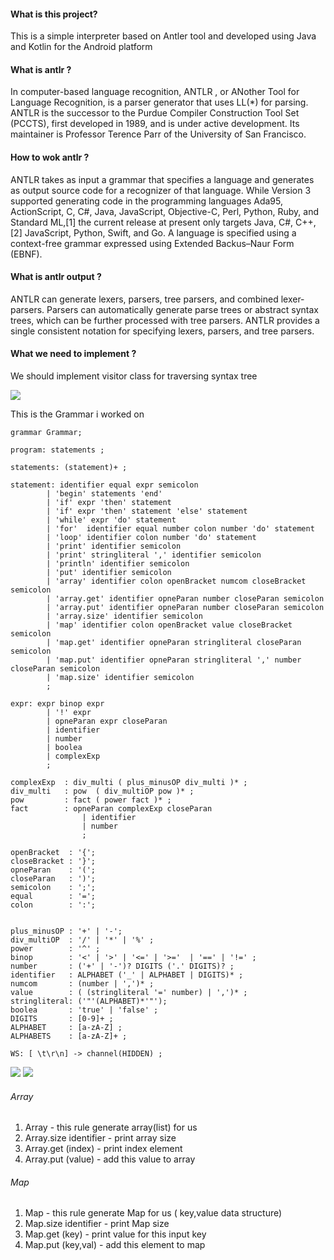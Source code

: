 #### What is this project?

This is a simple interpreter based on Antler tool and developed using Java and Kotlin for the Android platform

#### What is antlr ?

In computer-based language recognition, ANTLR , or ANother Tool for Language Recognition, is a parser
generator that uses LL(*) for parsing. ANTLR is the successor to the Purdue Compiler Construction Tool
Set (PCCTS), first developed in 1989, and is under active development. Its maintainer is Professor
Terence Parr of the University of San Francisco.

#### How to wok antlr ?

ANTLR takes as input a grammar that specifies a language and generates as output source code for a
recognizer of that language. While Version 3 supported generating code in the programming languages
Ada95, ActionScript, C, C#, Java, JavaScript, Objective-C, Perl, Python, Ruby, and Standard ML,[1] the
current release at present only targets Java, C#, C++,[2] JavaScript, Python, Swift, and Go. A language is
specified using a context-free grammar expressed using Extended Backus–Naur Form (EBNF).

#### What is antlr output ?

ANTLR can generate lexers, parsers, tree parsers, and combined lexer-parsers. Parsers can automatically
generate parse trees or abstract syntax trees, which can be further processed with tree parsers. ANTLR
provides a single consistent notation for specifying lexers, parsers, and tree parsers.

#### What we need to implement ?

We should implement visitor class for traversing syntax tree

![](https://github.com/pouyarezaei/simpleinterpreter/blob/master/visitor.png)

This is the Grammar i worked on

```g4
grammar Grammar;

program: statements ;

statements: (statement)+ ;

statement: identifier equal expr semicolon                                			
        | 'begin' statements 'end'                              				        
        | 'if' expr 'then' statement                        	  			            
        | 'if' expr 'then' statement 'else' statement          		                	
        | 'while' expr 'do' statement                                          			
        | 'for'  identifier equal number colon number 'do' statement 	                
        | 'loop' identifier colon number 'do' statement	                                
        | 'print' identifier semicolon                                 					
        | 'print' stringliteral ',' identifier semicolon                                
        | 'println' identifier semicolon                                 			    
        | 'put' identifier semicolon                                                    
        | 'array' identifier colon openBracket numcom closeBracket semicolon            
        | 'array.get' identifier opneParan number closeParan semicolon                  
        | 'array.put' identifier opneParan number closeParan semicolon                  
        | 'array.size' identifier semicolon                                             
        | 'map' identifier colon openBracket value closeBracket semicolon               
        | 'map.get' identifier opneParan stringliteral closeParan semicolon             
        | 'map.put' identifier opneParan stringliteral ',' number closeParan semicolon  
        | 'map.size' identifier semicolon                                               
        ;

expr: expr binop expr                                            	
		| '!' expr                                                  
		| opneParan expr closeParan                                 
		| identifier                                                
		| number                                                   
		| boolea                                                    
		| complexExp 							 					
		;

complexExp	: div_multi ( plus_minusOP div_multi )* ;
div_multi	: pow  ( div_multiOP pow )* ;
pow 		: fact ( power fact )* ;
fact		: opneParan complexExp closeParan						 
				| identifier										 
				| number											 
				;

openBracket	 : '{';
closeBracket : '}';
opneParan	 : '(';
closeParan	 : ')';
semicolon	 : ';';
equal 		 : '=';
colon 		 : ':';


plus_minusOP : '+' | '-';
div_multiOP  : '/' | '*' | '%' ;
power		 : '^' ;
binop 		 : '<' | '>' | '<=' | '>='  | '==' | '!=' ;
number 		 : ('+' | '-')? DIGITS ('.' DIGITS)? ;
identifier 	 : ALPHABET ('_' | ALPHABET | DIGITS)* ;
numcom       : (number | ',')* ;
value        : ( (stringliteral '=' number) | ',')* ;
stringliteral: ('"'(ALPHABET)*'"');
boolea 		 : 'true' | 'false' ;
DIGITS 		 : [0-9]+ ;
ALPHABET 	 : [a-zA-Z] ;
ALPHABETS	 : [a-zA-Z]+ ;

WS: [ \t\r\n] -> channel(HIDDEN) ;
```
![](https://github.com/pouyarezaei/simpleinterpreter/blob/master/loop-if.gif)
![](https://github.com/pouyarezaei/simpleinterpreter/blob/master/map-array.gif)

###### Array

1. Array - this rule generate array(list) for us
2. Array.size identifier - print array size
3. Array.get (index) - print index element
4. Array.put (value) - add this value to array

###### Map

1. Map - this rule generate Map for us ( key,value data structure) 
2. Map.size identifier - print Map size
3. Map.get (key) - print value for this input key
4. Map.put (key,val) - add this element to map

